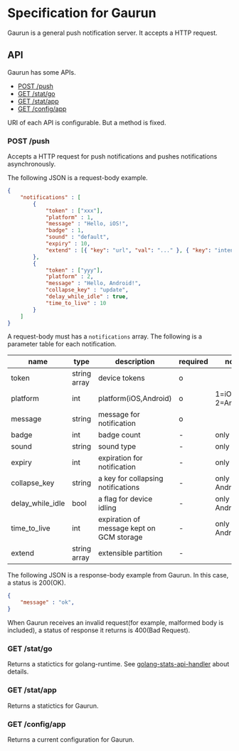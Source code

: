 # Specification for Gaurun

Gaurun is a general push notification server. It accepts a HTTP request.

## API

Gaurun has some APIs.

 * [POST /push](#post-push)
 * [GET /stat/go](#get-statgo)
 * [GET /stat/app](#get-statapp)
 * [GET /config/app](#get-configapp)

URI of each API is configurable. But a method is fixed.

### POST /push

Accepts a HTTP request for push notifications and pushes notifications asynchronously.

The following JSON is a request-body example.

```json
{
    "notifications" : [
        {
            "token" : ["xxx"],
            "platform" : 1,
            "message" : "Hello, iOS!",
            "badge" : 1,
            "sound" : "default",
            "expiry" : 10,
            "extend" : [{ "key": "url", "val": "..." }, { "key": "intent", "val": "..." }]
        },
        {
            "token" : ["yyy"],
            "platform" : 2,
            "message" : "Hello, Android!",
            "collapse_key" : "update",
            "delay_while_idle" : true,
            "time_to_live" : 10
        }
    ]
}
```

A request-body must has a `notifications` array. The following is a parameter table for each notification.

|name            |type        |description                              |required|note            |
|----------------|------------|-----------------------------------------|--------|----------------|
|token           |string array|device tokens                            |o       |                |
|platform        |int         |platform(iOS,Android)                    |o       |1=iOS, 2=Android|
|message         |string      |message for notification                 |o       |                |
|badge           |int         |badge count                              |-       |only iOS        |
|sound           |string      |sound type                               |-       |only iOS        |
|expiry          |int         |expiration for notification              |-       |only iOS        |
|collapse_key    |string      |a key for collapsing notifications       |-       |only Android    |
|delay_while_idle|bool        |a flag for device idling                 |-       |only Android    |
|time_to_live    |int         |expiration of message kept on GCM storage|-       |only Android    |
|extend          |string array|extensible partition                     |-       |                |

The following JSON is a response-body example from Gaurun. In this case, a status is 200(OK).

```json
{
    "message" : "ok",
}
```

When Gaurun receives an invalid request(for example, malformed body is included), a status of response it returns is 400(Bad Request).


### GET /stat/go

Returns a statictics for golang-runtime. See [golang-stats-api-handler](https://github.com/fukata/golang-stats-api-handler) about details.

### GET /stat/app

Returns a statictics for Gaurun.

### GET /config/app

Returns a current configuration for Gaurun.
